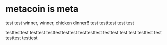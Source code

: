 # metacoin is meta

test
test
winner, winner, chicken dinner!!
test
testttest
test
test

testtesttest
testtest
testtesttesttest
testtesttest
testtest
test
test
testtest
test
testtest
testtest
